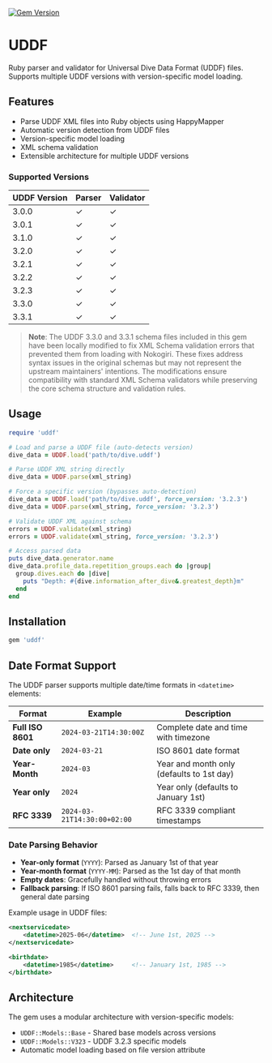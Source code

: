 [![Gem Version](https://badge.fury.io/rb/uddf.svg)](https://badge.fury.io/rb/uddf)

# UDDF

Ruby parser and validator for Universal Dive Data Format (UDDF) files. Supports multiple UDDF versions with version-specific model loading.

## Features

- Parse UDDF XML files into Ruby objects using HappyMapper
- Automatic version detection from UDDF files
- Version-specific model loading
- XML schema validation
- Extensible architecture for multiple UDDF versions

### Supported Versions

| UDDF Version | Parser | Validator |
|--------------|--------|-----------|
| 3.0.0        | ✓      | ✓         |
| 3.0.1        | ✓      | ✓         |
| 3.1.0        | ✓      | ✓         |
| 3.2.0        | ✓      | ✓         |
| 3.2.1        | ✓      | ✓         |
| 3.2.2        | ✓      | ✓         |
| 3.2.3        | ✓      | ✓         |
| 3.3.0        | ✓      | ✓         |
| 3.3.1        | ✓      | ✓         |

> **Note**: The UDDF 3.3.0 and 3.3.1 schema files included in this gem have been locally modified to fix XML Schema validation errors that prevented them from loading with Nokogiri. These fixes address syntax issues in the original schemas but may not represent the upstream maintainers' intentions. The modifications ensure compatibility with standard XML Schema validators while preserving the core schema structure and validation rules.

## Usage

```ruby
require 'uddf'

# Load and parse a UDDF file (auto-detects version)
dive_data = UDDF.load('path/to/dive.uddf')

# Parse UDDF XML string directly
dive_data = UDDF.parse(xml_string)

# Force a specific version (bypasses auto-detection)
dive_data = UDDF.load('path/to/dive.uddf', force_version: '3.2.3')
dive_data = UDDF.parse(xml_string, force_version: '3.2.3')

# Validate UDDF XML against schema
errors = UDDF.validate(xml_string)
errors = UDDF.validate(xml_string, force_version: '3.2.3')

# Access parsed data
puts dive_data.generator.name
dive_data.profile_data.repetition_groups.each do |group|
  group.dives.each do |dive|
    puts "Depth: #{dive.information_after_dive&.greatest_depth}m"
  end
end
```

## Installation

```ruby
gem 'uddf'
```

## Date Format Support

The UDDF parser supports multiple date/time formats in `<datetime>` elements:

| Format | Example | Description |
|--------|---------|-------------|
| **Full ISO 8601** | `2024-03-21T14:30:00Z` | Complete date and time with timezone |
| **Date only** | `2024-03-21` | ISO 8601 date format |
| **Year-Month** | `2024-03` | Year and month only (defaults to 1st day) |
| **Year only** | `2024` | Year only (defaults to January 1st) |
| **RFC 3339** | `2024-03-21T14:30:00+02:00` | RFC 3339 compliant timestamps |

### Date Parsing Behavior

- **Year-only format** (`YYYY`): Parsed as January 1st of that year
- **Year-month format** (`YYYY-MM`): Parsed as the 1st day of that month
- **Empty dates**: Gracefully handled without throwing errors
- **Fallback parsing**: If ISO 8601 parsing fails, falls back to RFC 3339, then general date parsing

Example usage in UDDF files:
```xml
<nextservicedate>
    <datetime>2025-06</datetime>  <!-- June 1st, 2025 -->
</nextservicedate>

<birthdate>
    <datetime>1985</datetime>     <!-- January 1st, 1985 -->
</birthdate>
```

## Architecture

The gem uses a modular architecture with version-specific models:

- `UDDF::Models::Base` - Shared base models across versions
- `UDDF::Models::V323` - UDDF 3.2.3 specific models
- Automatic model loading based on file version attribute

